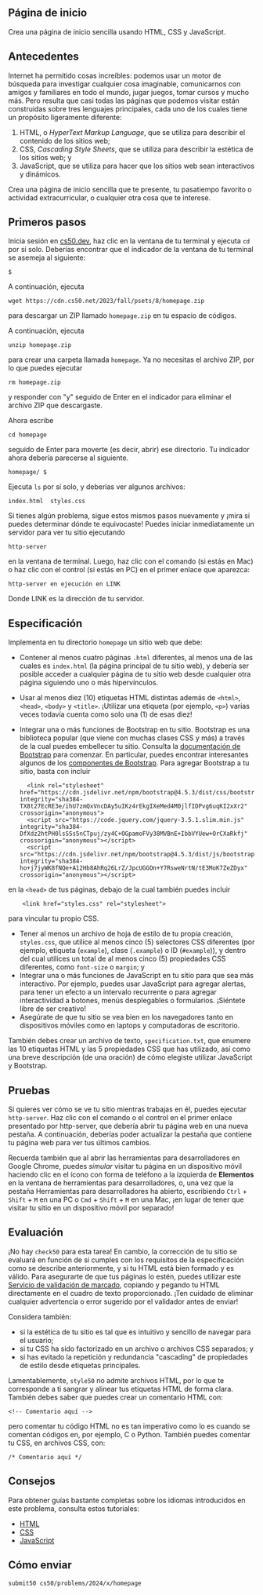 ## Página de inicio

Crea una página de inicio sencilla usando HTML, CSS y JavaScript.

## Antecedentes

Internet ha permitido cosas increíbles: podemos usar un motor de búsqueda para investigar cualquier cosa imaginable, comunicarnos con amigos y familiares en todo el mundo, jugar juegos, tomar cursos y mucho más. Pero resulta que casi todas las páginas que podemos visitar están construidas sobre tres lenguajes principales, cada uno de los cuales tiene un propósito ligeramente diferente:

1. HTML, o _HyperText Markup Language_, que se utiliza para describir el contenido de los sitios web;
2. CSS, _Cascading Style Sheets_, que se utiliza para describir la estética de los sitios web; y
3. JavaScript, que se utiliza para hacer que los sitios web sean interactivos y dinámicos.

Crea una página de inicio sencilla que te presente, tu pasatiempo favorito o actividad extracurricular, o cualquier otra cosa que te interese.

## Primeros pasos

Inicia sesión en [cs50.dev](https://cs50.dev/), haz clic en la ventana de tu terminal y ejecuta `cd` por sí solo. Deberías encontrar que el indicador de la ventana de tu terminal se asemeja al siguiente:

    $

A continuación, ejecuta

    wget https://cdn.cs50.net/2023/fall/psets/8/homepage.zip

para descargar un ZIP llamado `homepage.zip` en tu espacio de códigos.

A continuación, ejecuta

    unzip homepage.zip

para crear una carpeta llamada `homepage`. Ya no necesitas el archivo ZIP, por lo que puedes ejecutar

    rm homepage.zip

y responder con "y" seguido de Enter en el indicador para eliminar el archivo ZIP que descargaste.

Ahora escribe

    cd homepage

seguido de Enter para moverte (es decir, abrir) ese directorio. Tu indicador ahora debería parecerse al siguiente.

    homepage/ $

Ejecuta `ls` por sí solo, y deberías ver algunos archivos:

    index.html  styles.css

Si tienes algún problema, sigue estos mismos pasos nuevamente y ¡mira si puedes determinar dónde te equivocaste! Puedes iniciar inmediatamente un servidor para ver tu sitio ejecutando

    http-server

en la ventana de terminal. Luego, haz clic con el comando (si estás en Mac) o haz clic con el control (si estás en PC) en el primer enlace que aparezca:

    http-server en ejecución en LINK

Donde LINK es la dirección de tu servidor.

## Especificación

Implementa en tu directorio `homepage` un sitio web que debe:

- Contener al menos cuatro páginas `.html` diferentes, al menos una de las cuales es `index.html` (la página principal de tu sitio web), y debería ser posible acceder a cualquier página de tu sitio web desde cualquier otra página siguiendo uno o más hipervínculos.
- Usar al menos diez (10) etiquetas HTML distintas además de `<html>`, `<head>`, `<body>` y `<title>`. ¡Utilizar una etiqueta (por ejemplo, `<p>`) varias veces todavía cuenta como solo una (1) de esas diez!
- Integrar una o más funciones de Bootstrap en tu sitio. Bootstrap es una biblioteca popular (que viene con muchas clases CSS y más) a través de la cual puedes embellecer tu sitio. Consulta la [documentación de Bootstrap](https://getbootstrap.com/docs/5.2/) para comenzar. En particular, puedes encontrar interesantes algunos de los [componentes de Bootstrap](https://getbootstrap.com/docs/5.2/components/). Para agregar Bootstrap a tu sitio, basta con incluir

        <link rel="stylesheet" href="https://cdn.jsdelivr.net/npm/bootstrap@4.5.3/dist/css/bootstrap.min.css" integrity="sha384-TX8t27EcRE3e/ihU7zmQxVncDAy5uIKz4rEkgIXeMed4M0jlfIDPvg6uqKI2xXr2" crossorigin="anonymous">
        <script src="https://code.jquery.com/jquery-3.5.1.slim.min.js" integrity="sha384-DfXdz2htPH0lsSSs5nCTpuj/zy4C+OGpamoFVy38MVBnE+IbbVYUew+OrCXaRkfj" crossorigin="anonymous"></script>
        <script src="https://cdn.jsdelivr.net/npm/bootstrap@4.5.3/dist/js/bootstrap.bundle.min.js" integrity="sha384-ho+j7jyWK8fNQe+A12Hb8AhRq26LrZ/JpcUGGOn+Y7RsweNrtN/tE3MoK7ZeZDyx" crossorigin="anonymous"></script>

en la `<head>` de tus páginas, debajo de la cual también puedes incluir

        <link href="styles.css" rel="stylesheet">

para vincular tu propio CSS.

- Tener al menos un archivo de hoja de estilo de tu propia creación, `styles.css`, que utilice al menos cinco (5) selectores CSS diferentes (por ejemplo, etiqueta (`example`), clase (`.example`) o ID (`#example`)), y dentro del cual utilices un total de al menos cinco (5) propiedades CSS diferentes, como `font-size` o `margin`; y
- Integrar una o más funciones de JavaScript en tu sitio para que sea más interactivo. Por ejemplo, puedes usar JavaScript para agregar alertas, para tener un efecto a un intervalo recurrente o para agregar interactividad a botones, menús desplegables o formularios. ¡Siéntete libre de ser creativo!
- Asegúrate de que tu sitio se vea bien en los navegadores tanto en dispositivos móviles como en laptops y computadoras de escritorio.

También debes crear un archivo de texto, `specification.txt`, que enumere las 10 etiquetas HTML y las 5 propiedades CSS que has utilizado, así como una breve descripción (de una oración) de cómo elegiste utilizar JavaScript y Bootstrap.

## Pruebas

Si quieres ver cómo se ve tu sitio mientras trabajas en él, puedes ejecutar `http-server`. Haz clic con el comando o el control en el primer enlace presentado por http-server, que debería abrir tu página web en una nueva pestaña. A continuación, deberías poder actualizar la pestaña que contiene tu página web para ver tus últimos cambios.

Recuerda también que al abrir las herramientas para desarrolladores en Google Chrome, puedes _simular_ visitar tu página en un dispositivo móvil haciendo clic en el ícono con forma de teléfono a la izquierda de **Elementos** en la ventana de herramientas para desarrolladores, o, una vez que la pestaña Herramientas para desarrolladores ha abierto, escribiendo `Ctrl` + `Shift` + `M` en una PC o `Cmd` + `Shift` + `M` en una Mac, ¡en lugar de tener que visitar tu sitio en un dispositivo móvil por separado!

## Evaluación

¡No hay `check50` para esta tarea! En cambio, la corrección de tu sitio se evaluará en función de si cumples con los requisitos de la especificación como se describe anteriormente, y si tu HTML está bien formado y es válido. Para asegurarte de que tus páginas lo estén, puedes utilizar este [Servicio de validación de marcado](https://validator.w3.org/#validate_by_input), copiando y pegando tu HTML directamente en el cuadro de texto proporcionado. ¡Ten cuidado de eliminar cualquier advertencia o error sugerido por el validador antes de enviar!

Considera también:

- si la estética de tu sitio es tal que es intuitivo y sencillo de navegar para el usuario;
- si tu CSS ha sido factorizado en un archivo o archivos CSS separados; y
- si has evitado la repetición y redundancia "cascading" de propiedades de estilo desde etiquetas principales.

Lamentablemente, `style50` no admite archivos HTML, por lo que te corresponde a ti sangrar y alinear tus etiquetas HTML de forma clara. También debes saber que puedes crear un comentario HTML con:

    <!-- Comentario aquí -->

pero comentar tu código HTML no es tan imperativo como lo es cuando se comentan códigos en, por ejemplo, C o Python. También puedes comentar tu CSS, en archivos CSS, con:

    /* Comentario aquí */

## Consejos

Para obtener guías bastante completas sobre los idiomas introducidos en este problema, consulta estos tutoriales:

- [HTML](https://www.w3schools.com/html/)
- [CSS](https://www.w3schools.com/css/)
- [JavaScript](https://www.w3schools.com/js/)

## Cómo enviar

    submit50 cs50/problems/2024/x/homepage